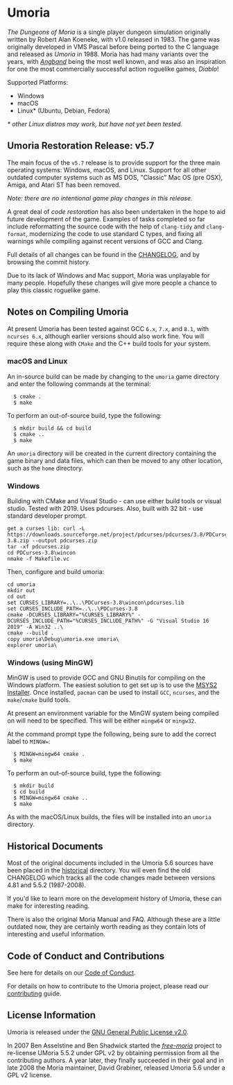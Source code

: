 # Umoria

_The Dungeons of Moria_ is a single player dungeon simulation originally
written by Robert Alan Koeneke, with v1.0 released in 1983. The game was
originally developed in VMS Pascal before being ported to the C language and
released as _Umoria_ in 1988. Moria has had many variants over the years, with
[_Angband_](http://rephial.org/) being the most well known, and was also an
inspiration for one the most commercially successful action roguelike games,
_Diablo_!

Supported Platforms:

  - Windows
  - macOS
  - Linux* (Ubuntu, Debian, Fedora)

_* other Linux distros may work, but have not yet been tested._


## Umoria Restoration Release: v5.7

The main focus of the `v5.7` release is to provide support for the three main
operating systems: Windows, macOS, and Linux. Support for all other outdated
computer systems such as MS DOS, "Classic" Mac OS (pre OSX), Amiga, and
Atari ST has been removed.

_Note: there are no intentional game play changes in this release._

A great deal of _code restoration_ has also been undertaken in the hope to aid
future development of the game. Examples of tasks completed so far include
reformatting the source code with the help of `clang-tidy` and `clang-format`,
modernizing the code to use standard C types, and fixing all warnings while
compiling against recent versions of GCC and Clang.

Full details of all changes can be found in the [CHANGELOG](CHANGELOG.md), and
by browsing the commit history.

Due to its lack of Windows and Mac support, Moria was unplayable for many
people. Hopefully these changes will give more people a chance to play this
classic roguelike game.


## Notes on Compiling Umoria

At present Umoria has been tested against GCC `6.x`, `7.x`, and `8.1`, with
`ncurses 6.x`, although earlier versions should also work fine. You will
require these along with `CMake` and the C++ build tools for your system.


### macOS and Linux

An in-source build can be made by changing to the `umoria` game directory and
enter the following commands at the terminal:

```
  $ cmake .
  $ make
```

To perform an out-of-source build, type the following:

```
  $ mkdir build && cd build
  $ cmake ..
  $ make
```

An `umoria` directory will be created in the current directory containing the
game binary and data files, which can then be moved to any other location, such
as the `home` directory.


### Windows

Building with CMake and Visual Studio - can use either build tools or visual studio. Tested with 2019. Uses pdcurses. Also, built with 32 bit - use standard developer prompt.
```
get a curses lib: curl -L https://downloads.sourceforge.net/project/pdcurses/pdcurses/3.8/PDCurses-3.8.zip --output pdcurses.zip
tar -xf pdcurses.zip
cd PDCurses-3.8\wincon
nmake -f Makefile.vc
```

Then, configure and build umoria:

```
cd umoria
mkdir out
cd out
set CURSES_LIBRARY=..\..\PDCurses-3.8\wincon\pdcurses.lib
set CURSES_INCLUDE_PATH=..\..\PDCurses-3.8
cmake -DCURSES_LIBRARY="%CURSES_LIBRARY%" -DCURSES_INCLUDE_PATH="%CURSES_INCLUDE_PATH%" -G "Visual Studio 16 2019" -A Win32 ..\
cmake --build .
copy umoria\Debug\umoria.exe umoria\
explorer umoria\
```

### Windows (using MinGW)

MinGW is used to provide GCC and GNU Binutils for compiling on the Windows platform.
The easiest solution to get set up is to use the [MSYS2 Installer](http://msys2.github.io/).
Once installed, `pacman` can be used to install `GCC`, `ncurses`, and the
`make`/`cmake` build tools.

At present an environment variable for the MinGW system being compiled on will
need to be specified. This will be either `mingw64` or `mingw32`.

At the command prompt type the following, being sure to add the correct label
to `MINGW=`:

```
  $ MINGW=mingw64 cmake .
  $ make
```

To perform an out-of-source build, type the following:

```
  $ mkdir build
  $ cd build
  $ MINGW=mingw64 cmake ..
  $ make
```

As with the macOS/Linux builds, the files will be installed into an `umoria` directory.


## Historical Documents

Most of the original documents included in the Umoria 5.6 sources have been
placed in the [historical](historical) directory. You will even find the old
CHANGELOG which tracks all the code changes made between versions 4.81 and
5.5.2 (1987-2008).

If you'd like to learn more on the development history of Umoria, these can
make for interesting reading.

There is also the original Moria Manual and FAQ. Although these are a little
outdated now, they are certainly worth reading as they contain lots of
interesting and useful information.


## Code of Conduct and Contributions

See here for details on our [Code of Conduct](CODE_OF_CONDUCT.md).

For details on how to contribute to the Umoria project, please read our
[contributing](CONTRIBUTING.md) guide.


## License Information

Umoria is released under the [GNU General Public License v2.0](LICENSE).

In 2007 Ben Asselstine and Ben Shadwick started the
[_free-moria_](http://free-moria.sourceforge.net/) project to re-license
UMoria 5.5.2 under GPL v2 by obtaining permission from all the contributing
authors. A year later, they finally succeeded in their goal and in late 2008
the Moria maintainer, David Grabiner, released Umoria 5.6 under a GPL v2 license.
